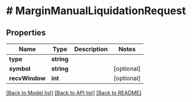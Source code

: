 # # MarginManualLiquidationRequest

## Properties

Name | Type | Description | Notes
------------ | ------------- | ------------- | -------------
**type** | **string** |  |
**symbol** | **string** |  | [optional]
**recvWindow** | **int** |  | [optional]

[[Back to Model list]](../../README.md#models) [[Back to API list]](../../README.md#endpoints) [[Back to README]](../../README.md)
